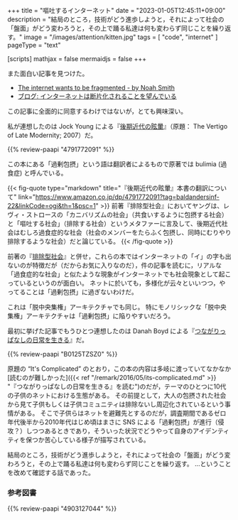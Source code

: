 +++
title = "嘔吐するインターネット"
date =  "2023-01-05T12:45:11+09:00"
description = "結局のところ，技術がどう進歩しようと，それによって社会の「盤面」がどう変わろうと，その上で踊る私達は何も変わらず同じことを繰り返す。"
image = "/images/attention/kitten.jpg"
tags = [ "code", "internet" ]
pageType = "text"

[scripts]
  mathjax = false
  mermaidjs = false
+++

また面白い記事を見つけた。

- [The internet wants to be fragmented - by Noah Smith](https://noahpinion.substack.com/p/the-internet-wants-to-be-fragmented)
- [ブログ: インターネットは断片化されることを望んでいる](https://okuranagaimo.blogspot.com/2023/01/blog-post_25.html)

この記事に全面的に同意するわけではないが，とても興味深い。

私が連想したのは Jock Young による『[後期近代の眩暈](https://www.amazon.co.jp/dp/4791772091?tag=baldandersinf-22&linkCode=ogi&th=1&psc=1)』（原題： The Vertigo of Late Modernity; 2007）だ。

{{% review-paapi "4791772091" %}} <!-- 後期近代の眩暈 -->

この本にある「過剰包摂」という語は翻訳者によるもので原著では bulimia (過食症) と呼んでいる。

{{< fig-quote type="markdown" title="『後期近代の眩暈』本書の翻訳について" link="https://www.amazon.co.jp/dp/4791772091?tag=baldandersinf-22&linkCode=ogi&th=1&psc=1" >}}
前著『排除型社会』においてヤングは、レヴィ・ストロースの「カニバリズムの社会」（共食いするように包摂する社会）と「嘔吐する社会」（排除する社会）というメタファーに言及して、後期近代社会はむしろ過食症的な社会（社会のメンバーをたらふく包摂し、同時にむりやり排除するような社会）だと論じている。
{{< /fig-quote >}}

前著の『[排除型社会](https://www.amazon.co.jp/dp/4903127044?tag=baldandersinf-22&linkCode=ogi&th=1&psc=1)』と併せ，これらの本ではインターネットの「イ」の字も出ないのが特徴だが（だからお気に入りなのだ），件の記事を読むに，リアルな「過食症的な社会」と似たような現象がインターネットでも社会現象として起こっているというのが面白い。
ネットに於いても，多様化が云々といいつつ，やってることは「過剰包摂」に過ぎないわけだ。

これは「脱中央集権」アーキテクチャでも同じ。
特にモノリシックな「脱中央集権」アーキテクチャは「過剰包摂」に陥りやすいだろう。

最初に挙げた記事でもうひとつ連想したのは Danah Boyd による『[つながりっぱなしの日常を生きる](https://www.amazon.co.jp/dp/B0125TZSZ0?tag=baldandersinf-22&linkCode=ogi&th=1&psc=1)』だ。

{{% review-paapi "B0125TZSZ0" %}} <!-- つながりっぱなしの日常を生きる -->

原題の “It's Complicated” のとおり，この本の内容は多岐に渡っていてなかなか[読むのが難しかった]({{< ref "/remark/2016/05/its-complicated.md" >}} "『つながりっぱなしの日常を生きる』を読む")のだが，テーマのひとつに10代の子供のネットにおける生態がある。
その前提として，大人の包摂された社会から見て子供もしくは子供コミュニティは排除ないし周辺化されているという事情がある。
そこで子供らはネットを避難先とするのだが，調査期間であるゼロ年代後半から2010年代はじめ頃はまさに SNS による「過剰包摂」が進行（侵攻？）しつつあるときであり，そういった状況でどうやって自身のアイデンティティを保つか苦心している様子が描写されている。

結局のところ，技術がどう進歩しようと，それによって社会の「盤面」がどう変わろうと，その上で踊る私達は何も変わらず同じことを繰り返す。
...ということを改めて確認する話であった。

### 参考図書

{{% review-paapi "4903127044" %}} <!-- 排除型社会 -->

